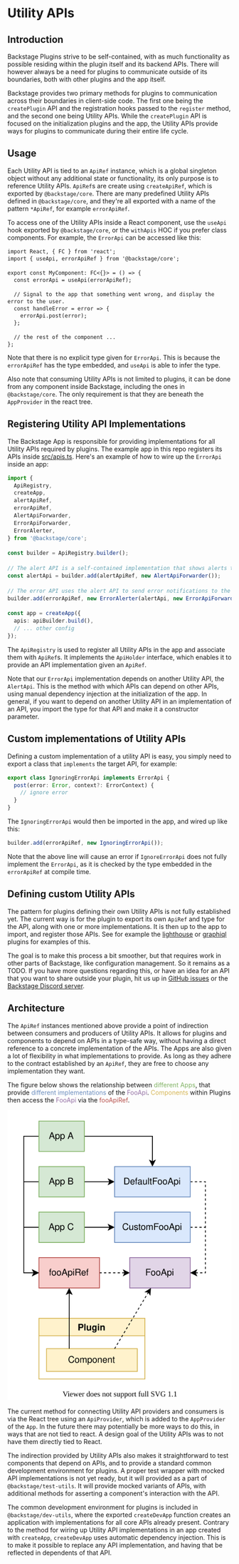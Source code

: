 # Utility APIs

## Introduction

Backstage Plugins strive to be self-contained, with as much functionality
as possible residing within the plugin itself and its backend APIs. There will however
always be a need for plugins to communicate outside of its boundaries, both with other
plugins and the app itself.

Backstage provides two primary methods for plugins to communication across
their boundaries in client-side code. The first one being the `createPlugin` API and the registration hooks
passed to the `register` method, and the second one being Utility APIs.
While the `createPlugin` API is focused on the initialization plugins and the app,
the Utility APIs provide ways for plugins to communicate during their entire life cycle.

## Usage

Each Utility API is tied to an `ApiRef` instance, which is a global singleton object
without any additional state or functionality, its only purpose is to reference Utility APIs.
`ApiRef`s are create using `createApiRef`, which is exported by `@backstage/core`.
There are many predefined Utility APIs defined in `@backstage/core`, and they're all exported with a name of the pattern `*ApiRef`, for example `errorApiRef`.

To access one of the Utility APIs inside a React component, use the `useApi` hook exported by
`@backstage/core`, or the `withApis` HOC if you prefer class components. For example, the `ErrorApi` can be accessed like this:

```tsx
import React, { FC } from 'react';
import { useApi, errorApiRef } from '@backstage/core';

export const MyComponent: FC<{}> = () => {
  const errorApi = useApi(errorApiRef);

  // Signal to the app that something went wrong, and display the error to the user.
  const handleError = error => {
    errorApi.post(error);
  };

  // the rest of the component ...
};
```

Note that there is no explicit type given for `ErrorApi`. This is because the `errorApiRef` has the type embedded, and `useApi` is able to infer the type.

Also note that consuming Utility APIs is not limited to plugins, it can be done from any component inside Backstage, including the ones in `@backstage/core`. The only requirement is that they are beneath the `AppProvider` in the react tree.

## Registering Utility API Implementations

The Backstage App is responsible for providing implementations for all Utility APIs required by plugins. The example app in this repo registers its APIs inside [src/apis.ts](/packages/app/src/apis.ts). Here's an example of how to wire up the `ErrorApi` inside an app:

```ts
import {
  ApiRegistry,
  createApp,
  alertApiRef,
  errorApiRef,
  AlertApiForwarder,
  ErrorApiForwarder,
  ErrorAlerter,
} from '@backstage/core';

const builder = ApiRegistry.builder();

// The alert API is a self-contained implementation that shows alerts to the user.
const alertApi = builder.add(alertApiRef, new AlertApiForwarder());

// The error API uses the alert API to send error notifications to the user.
builder.add(errorApiRef, new ErrorAlerter(alertApi, new ErrorApiForwarder()));

const app = createApp({
  apis: apiBuilder.build(),
  // ... other config
});
```

The `ApiRegistry` is used to register all Utility APIs in the app and associate them with `ApiRef`s. It implements the `ApiHolder` interface, which enables it to provide an API implementation given an `ApiRef`.

Note that our `ErrorApi` implementation depends on another Utility API, the `AlertApi`. This is the method with which APIs can depend on other APIs, using manual dependency injection at the initialization of the app. In general, if you want
to depend on another Utility API in an implementation of an API, you import the type for that API and make it a
constructor parameter.

## Custom implementations of Utility APIs

Defining a custom implementation of a utility API is easy, you simply need to export a class
that `implements` the target API, for example:

```ts
export class IgnoringErrorApi implements ErrorApi {
  post(error: Error, context?: ErrorContext) {
    // ignore error
  }
}
```

The `IgnoringErrorApi` would then be imported in the app, and wired up like this:

```ts
builder.add(errorApiRef, new IgnoringErrorApi());
```

Note that the above line will cause an error if `IgnoreErrorApi` does not fully
implement the `ErrorApi`, as it is checked by the type embedded in the `errorApiRef` at compile time.

## Defining custom Utility APIs

The pattern for plugins defining their own Utility APIs is not fully established yet. The current way is for the plugin to export its own `ApiRef` and type for the API, along with one or more implementations. It is then up to the app to import, and register those APIs. See for example the [lighthouse](/plugins/lighthouse/src/api.ts) or [graphiql](/plugins/graphiql/src/lib/api/types.ts) plugins for examples of this.

The goal is to make this process a bit smoother, but that requires work in other parts of Backstage, like configuration management. So it remains as a TODO. If you have more questions regarding this, or have an idea for an API that you want to share outside your plugin, hit us up in [GitHub issues](https://github.com/spotify/backstage/issues/new/choose) or the [Backstage Discord server](https://discord.gg/EBHEGzX).

## Architecture

The `ApiRef` instances mentioned above provide a point of indirection between consumers and producers of
Utility APIs. It allows for plugins and components to depend on APIs in a type-safe way, without
having a direct reference to a concrete implementation of the APIs. The Apps are also given a lot
of flexibility in what implementations to provide. As long as they adhere to the contract established
by an `ApiRef`, they are free to choose any implementation they want.

The figure below shows the relationship between <span style="color: #82b366">different Apps</span>, that
provide <span style="color: #6c8ebf">different implementations</span> of the
<span style="color: #9673a6">FooApi</span>. <span style="color: #d6b656">Components</span> within Plugins
then access the <span style="color: #9673a6">FooApi</span> via the <span style="color: #b85450">fooApiRef</span>.

<div style="text-align:center">
<img src="utility-apis-fig1.svg" alt="Figure showing the relationship between utility APIs, the apps that provide them, and the plugins that consume them">
</div>

The current method for connecting Utility API providers and consumers is via the React tree using
an `ApiProvider`, which is added to the `AppProvider` of the `App`. In the future there may potentially
be more ways to do this, in ways that are not tied to react. A design goal of the Utility APIs was to
not have them directly tied to React.

The indirection provided by Utility APIs also makes it straightforward to test components that depend
on APIs, and to provide a standard common development environment for plugins. A proper test wrapper
with mocked API implementations is not yet ready, but it will provided as a part of
`@backstage/test-utils`. It will provide mocked variants of APIs, with additional methods for asserting
a component's interaction with the API.

The common development environment for plugins is included in `@backstage/dev-utils`, where the exported
`createDevApp` function creates an application with implementations for all core APIs already present.
Contrary to the method for wiring up Utility API implementations in an app created with `createApp`, `createDevApp`
uses automatic dependency injection. This is to make it possible to replace any API implementation, and
having that be reflected in dependents of that API.
